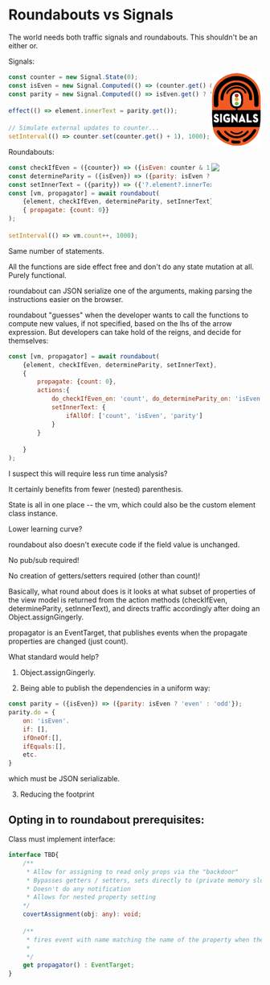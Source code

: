 # Roundabouts vs Signals

The world needs both traffic signals and roundabouts.  This shouldn't be an either or.

Signals:

<img align="right" src="https://github.com/proposal-signals/proposal-signals/blob/main/signals-logo.png" alt="Signals logo" width="100" style="max-width: 100%;">

```JavaScript
const counter = new Signal.State(0);
const isEven = new Signal.Computed(() => (counter.get() & 1) == 0);
const parity = new Signal.Computed(() => isEven.get() ? "even" : "odd");

effect(() => element.innerText = parity.get());

// Simulate external updates to counter...
setInterval(() => counter.set(counter.get() + 1), 1000);
```

Roundabouts:

<img align="right" src="https://www.trafficdepot.ca/wp-content/uploads/2020/08/reg6bb.png" width="100px">

```JavaScript
const checkIfEven = ({counter}) => ({isEven: counter & 1 === 0});
const determineParity = ({isEven}) => ({parity: isEven ? 'even' : 'odd'});
const setInnerText = ({parity}) => ({'?.element?.innerText': parity};
const [vm, propagator] = await roundabout(
    {element, checkIfEven, determineParity, setInnerText}, 
    { propagate: {count: 0}}
);

setInterval(() => vm.count++, 1000);
```

Same number of statements.

All the functions are side effect free and don't do any state mutation at all.  Purely functional.

roundabout can JSON serialize one of the arguments, making parsing the instructions easier on the browser.

roundabout "guesses" when the developer wants to call the functions to compute new values, if not specified, based on the lhs of the arrow expression.  But developers can take hold of the reigns, and decide for themselves:

```JavaScript
const [vm, propagator] = await roundabout(
    {element, checkIfEven, determineParity, setInnerText}, 
    {   
        propagate: {count: 0},
        actions:{
            do_checkIfEven_on: 'count', do_determineParity_on: 'isEven',
            setInnerText: {
                ifAllOf: ['count', 'isEven', 'parity']
            }
        }
        
    }
);
```

I suspect this will require less run time analysis?

It certainly benefits from fewer (nested) parenthesis.

State is all in one place -- the vm, which could also be the custom element class instance.

Lower learning curve?

roundabout also doesn't execute code if the field value is unchanged.

No pub/sub required!

No creation of getters/setters required (other than count)!

Basically, what round about does is it looks at what subset of properties of the view model is returned from the action methods (checkIfEven, determineParity, setInnerText), and directs traffic accordingly after doing an Object.assignGingerly.

propagator is an EventTarget, that publishes events when the propagate properties are changed (just count).

What standard would help?

1.  Object.assignGingerly.

2.  Being able to publish the dependencies in a uniform way:

```JavaScript
const parity = ({isEven}) => ({parity: isEven ? 'even' : 'odd'});
parity.do = {
    on: 'isEven'.
    if: [],
    ifOneOf:[],
    ifEquals:[],
    etc.
}
```

which must be JSON serializable.

3.  Reducing the footprint


<!--
roundabout could support deep memoization (parity), which seems like a good idea
-->

## Opting in to roundabout prerequisites:

Class must implement interface:

```TypeScript
interface TBD{
    /**
     * Allow for assigning to read only props via the "backdoor"
     * Bypasses getters / setters, sets directly to (private memory slots)
     * Doesn't do any notification
     * Allows for nested property setting
    */
    covertAssignment(obj: any): void;

    /**
     * fires event with name matching the name of the property when the value changes (but not via covertAssignment)
     *
     */
    get propagator() : EventTarget;
}
```



